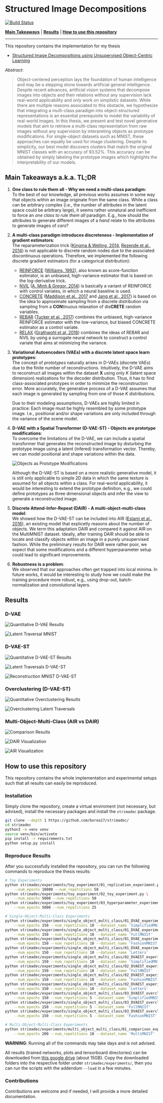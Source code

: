 # Structured Image Decompositions
[![Build Status](https://travis-ci.com/borea17/StrImaDec.svg?token=rFpzsqEK7NXyNhFzhbms&branch=main)](https://travis-ci.com/borea17/StrImaDec)

**[Main Takeaways](https://github.com/borea17/StrImaDec#main-takeaways-aka-tldr)** | **[Results](https://github.com/borea17/StrImaDec#results)** | **[How to use this repository](https://github.com/borea17/StrImaDec#how-to-use-this-repository)**

-------------------------------------------------------------------------------------

This repository contains the implementation for my thesis 

* [Structured Image Decompositions using Unsupervised Object-Centric Learning](https://github.com/borea17/StrImaDec/blob/main/thesis/thesis.pdf)

*Abstract*: 

>Object-centered perception lays the foundation of human intelligence and may be
>a stepping stone towards artificial general intelligence. Despite recent advances, artificial
>vision systems that decompose images into objects and their relations without
>any supervision lack real-world applicability and only work on simplistic
>datasets. While there are multiple reasons associated to this obstacle, we
>hypothesize that integrating a multi-class paradigm into object-structured
>representations is an essential prerequisite to model the variability of
>real-world images. In this thesis, we present and test novel generative
>models that aim to retrieve a multi-class representation from raw images
>without any supervision by interpreting objects as prototype modifications.
>For single-object datasets such as MNIST, these approaches can equally be
>used for image clustering. Despite its simplicity, our best model discovers
>clusters that match the original MNIST classes with an accuracy of 93.52\%.
>This accuracy can be obtained by simply labeling the prototype images which
>highlights the interpretability of our models.

## Main Takeaways a.k.a. TL;DR

1. **One class to rule them all - Why we need a multi-class paradigm:**  
    To the best of our knowledge, all previous works assumes in some way that objects within an image originate from the same class. While a class can be arbitrary complex (i.e., the number of attributes in the latent space could be arbitrary large), it seems rather unnatural and inefficient to force an *one class to rule them all* paradigm. E.g., how should the attributes to generate different images of a *hand* relate to the attributes to generate images of *cars*?

2. **A multi-class paradigm introduces discreteness - Implementation of gradient estimators**:  
    The reparameterization trick ([Kingma & Welling, 2014](https://arxiv.org/abs/1312.6114), [Rezende et al., 2014](https://arxiv.org/abs/1401.4082)) is not applicable to discrete random nodes due to the associated discontinuous operations. Therefore, we implemented the following discrete gradient estimators (for a categorical distribution): 
    * [REINFORCE](https://github.com/borea17/StrImaDec/blob/main/strimadec/discrete_gradient_estimators/REINFORCE.py) ([Williams, 1992](https://link.springer.com/article/10.1007/BF00992696)), also known as score-function estimator, is an unbiased, high-variance estimator that is based on the log-derivative trick.
    * [NVIL](https://github.com/borea17/StrImaDec/blob/main/strimadec/discrete_gradient_estimators/NVIL.py) ([A. Minh & Gregor, 2014](https://arxiv.org/abs/1402.0030)) is basically a variant of REINFORCE with control variates, in which a neural baseline is used.
    * [CONCRETE](https://github.com/borea17/StrImaDec/blob/main/strimadec/discrete_gradient_estimators/CONCRETE.py) ([Maddison et al., 2017](https://arxiv.org/abs/1611.00712) and [Jang et al., 2017](https://arxiv.org/abs/1611.01144)) is based on the idea to approximate sampling from a discrete distribution via sampling from a **CON**tinuous relaxation of dis**CRETE** random variables.
    * [REBAR](https://github.com/borea17/StrImaDec/blob/main/strimadec/discrete_gradient_estimators/REBAR.py) ([Tucker et al., 2017](https://arxiv.org/abs/1703.07370)) combines the unbiased, high-variance REINFORCE estimator with the low-variance, but biased CONCRETE estimator as a control variate. 
    * [RELAX](https://github.com/borea17/StrImaDec/blob/main/strimadec/discrete_gradient_estimators/RELAX.py) ([Grathwohl et al, 2018](https://arxiv.org/abs/1711.00123)) combines the ideas of REBAR and NVIL by using a surrogate neural network to construct a control variate that aims at minimizing the variance.

3. **Variational Autoencoders (VAEs) with a discrete latent space learn prototypes**:  
    The concept of *prototypes* naturally arises in D-VAEs (discrete VAEs) due to the finite number of reconstructions. Intuitively, the D-VAE aims to reconstruct all images within the dataset **X** using only *K* (latent space dimension) realizations for the decoder distribution. Thus, it has to find class-associated prototypes in order to minimize the reconstruction error. More accurately, the generative process of a D-VAE assumes that each image is generated by sampling from one of those *K* distributions. 

    Due to their modeling assumptions, D-VAEs are highly limited in practice: Each image must be highly resembled by some prototype image. I.e., positional and/or shape variations are only included through the variance of the scene model.

4. **D-VAE with a Spatial Transformer (D-VAE-ST) - Objects are prototype modifications**:  
    To overcome the limitations of the D-VAE, we can include a spatial transformer that generates the reconstructed image by disturbing the prototype image using a latent (infered) transformation vector. Thereby, we can model positional and shape variations within the data.


    ![Objects as Prototype Modifications](./img/objects_as_prototype_modifications.png)

    Although the D-VAE-ST is based on a more realistic generative model, it is still only applicable to simple 2D data in which the same texture is assumed for all objects within a class. For real-world applicability, it would be interesting to extend the prototype definition, e.g., we could define prototypes as three dimensional objects and infer the view to generate a reconstructed image.

5. **Discrete Attend-Infer-Repeat (DAIR) - A multi-object-multi-class model**:  
    We showed how the D-VAE-ST can be included into AIR ([Eslami et al., 2016](https://arxiv.org/abs/1603.08575)), an existing model that explicetly reasons about the number of objects. We term this adaptation DAIR and compared it against AIR on the MultiMNIST dataset. Ideally, after training DAIR should be able to locate and classify objects within an image in a purely unsupervised fashion. While the preliminary results for DAIR were rather poor, we expect that some modifications and a different hyperparameter setup could lead to significant improvements.

6. **Robustness is a problem**:  
    We observed that our approaches often get trapped into local minima. In future works, it would be interesting to study how we could make the training procedure more robust, e.g., using drop-out, batch-normalization and convolutional layers.


## Results

### D-VAE

![Quantitative D-VAE Results](./img/quantitative_DVAE_results.png)

![Latent Traversal MNIST](./img/DVAE_MNIST.png)

### D-VAE-ST

![Quantitative D-VAE-ST Results](./img/quantitative_DVAEST_results.png)

![Latent Traversals D-VAE-ST](./img/DVAEST_Prototypes.png)


![Reconstruction MNIST D-VAE-ST](./img/DVAEST_Recons.png)

### Overclustering (D-VAE-ST)

![Quantitative Overclustering Results](./img/DVAEST_Overclustering_Quantitative.png)

![Overclustering Latent Traversals](./img/DVAEST_Overclustering_Prototypes.png)

### Multi-Object-Multi-Class (AIR vs DAIR)

![Comparison Results](./img/DAIR_quantitative_results.png)

![DAIR Visualization](./img/DAIR_visualization.png)

![AIR Visualization](./img/AIR_visualization.png)


## How to use this repository 

This repository contains the whole implementation and experimental setups such that all results can easily be reproduced. 

### Installation

Simply clone the repository, create a virtual enviroment (not necessary, but advised), install the necessary packages and install the `strimadec` package.

```bash
git clone --depth 1 https://github.com/borea17/strimadec/
cd strimadec
python3 -m venv venv
source venv/bin/activate
pip install -r requirements.txt
python setup.py install
```

### Reproduce Results

After you successfully installed the repository, you can run the following commands to reproduce the thesis results:

```bash
# Toy Experiments
python strimadec/experiments/toy_experiment/01_replication_experiment.py \
    --num_epochs 10000 --num_repetitions 50
python strimadec/experiments/toy_experiment/02_toy_experiment.py \
    --num_epochs 5000 --num_repetitions 50
python strimadec/experiments/toy_experiment/03_hyperparameter_experiment.py \
    --num_epochs 5000 --num_repetitions 25

# Single-Object-Multi-Class Experiments
python strimadec/experiments/single_object_multi_class/01_DVAE_experiments.py \
    --num_epochs 150 --num_repetitions 10 --dataset_name 'SimplifiedMNIST' 
python strimadec/experiments/single_object_multi_class/01_DVAE_experiments.py \
    --num_epochs 150 --num_repetitions 10 --dataset_name 'FullMNIST' 
python strimadec/experiments/single_object_multi_class/01_DVAE_experiments.py \
    --num_epochs 150 --num_repetitions 10 --dataset_name 'FashionMNIST' 
python strimadec/experiments/single_object_multi_class/01_DVAE_experiments.py \
    --num_epochs 150 --num_repetitions 10 --dataset_name 'Letters'
python strimadec/experiments/single_object_multi_class/02_DVAEST_experiments.py \
    --num_epochs 150 --num_repetitions 10 --dataset_name 'SimplifiedMNIST'
python strimadec/experiments/single_object_multi_class/02_DVAEST_experiments.py \
    --num_epochs 150 --num_repetitions 10 --dataset_name 'FullMNIST' 
python strimadec/experiments/single_object_multi_class/02_DVAEST_experiments.py \
    --num_epochs 150 --num_repetitions 10 --dataset_name 'FashionMNIST' 
python strimadec/experiments/single_object_multi_class/02_DVAEST_experiments.py \
    --num_epochs 150 --num_repetitions 10 --dataset_name 'Letters' 
python strimadec/experiments/single_object_multi_class/03_DVAEST_overclustering_experiments.py \
    --num_epochs 150 --num_repetitions 5 --dataset_name 'SimplifiedMNIST' 
python strimadec/experiments/single_object_multi_class/03_DVAEST_overclustering_experiments.py \
    --num_epochs 150 --num_repetitions 5 --dataset_name 'FullMNIST' 
python strimadec/experiments/single_object_multi_class/03_DVAEST_overclustering_experiments.py \
    --num_epochs 150 --num_repetitions 5 --dataset_name 'FashionMNIST' 

# Multi-Object-Multi-Class Experiments
python strimadec/experiments/multi_object_multi_class/01_comparison_experiment.py \
    --num_epochs 200 --num_repetitions 10 --dataset_name 'MultiMNIST'
```

**WARNING**: Running all of the commands may take days and is not advised. 

All results (trained networks, plots and tensorboard directories) can be downloaded from [this google drive](https://drive.google.com/drive/folders/1LlEyW-94k4Me_NVeSytyCAk7Xmy9y9mU?usp=sharing) (about 15GB). Copy the downloaded folders into the respective folder under `strimadec/experiments/`, then you can run the scripts with the addendum `--load` in a few minutes. 

### Contributions

Contributions are welcome and if needed, I will provide a more detailed documentation.
